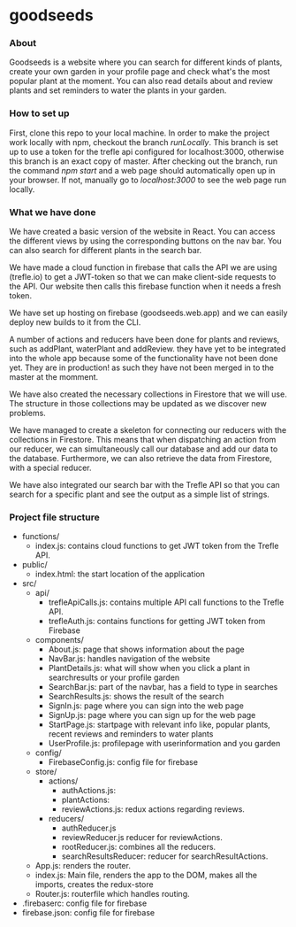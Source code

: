 # goodseeds

### About
Goodseeds is a website where you can search for different kinds of plants, create your own garden in your profile page and check what's the most popular plant at the moment. You can also read details about and review plants and set reminders to water the plants in your garden.

### How to set up
First, clone this repo to your local machine. In order to make the project work locally with npm, checkout the branch *runLocally*. This branch is set up to use a token for the trefle api configured for localhost:3000, otherwise this branch is an exact copy of master. After checking out the branch, run the command *npm start* and a web page should automatically open up in your browser. If not, manually go to *localhost:3000* to see the web page run locally.

### What we have done
We have created a basic version of the website in React. You can access the different views by using the corresponding buttons on the nav bar. You can also search for different plants in the search bar.

We have made a cloud function in firebase that calls the API we are using (trefle.io) to get a JWT-token so that we can make client-side requests to the API. Our website then calls this firebase function when it needs a fresh token.

We have set up hosting on firebase (goodseeds.web.app) and we can easily deploy new builds to it from the CLI.

A number of actions and reducers have been done for plants and reviews, such as addPlant, waterPlant and addReview. they have yet to be integrated into the whole app because some of the functionality have not been done yet. They are in production! as such they have not been merged in to the master at the momment.

We have also created the necessary collections in Firestore that we will use. The structure in those collections may be updated as we discover new problems.

We have managed to create a skeleton for connecting our reducers with the collections in Firestore. This means that when dispatching an action from our reducer, we can simultaneously call our database and add our data to the database. Furthermore, we can also retrieve the data from Firestore, with a special reducer.

We have also integrated our search bar with the Trefle API so that you can search for a specific plant and see the output as a simple list of strings.

### Project file structure

* functions/
  - index.js: contains cloud functions to get JWT token from the Trefle API.
* public/
  - index.html: the start location of the application
* src/
  - api/
    - trefleApiCalls.js: contains multiple API call functions to the Trefle API.
    - trefleAuth.js: contains functions for getting JWT token from Firebase
  - components/
    - About.js: page that shows information about the page
    - NavBar.js: handles navigation of the website
    - PlantDetails.js: what will show when you click a plant in searchresults or your profile garden
    - SearchBar.js: part of the navbar, has a field to type in searches
    - SearchResults.js: shows the result of the search
    - SignIn.js: page where you can sign into the web page
    - SignUp.js: page where you can sign up for the web page
    - StartPage.js: startpage with relevant info like, popular plants, recent reviews and reminders to water plants
    - UserProfile.js: profilepage with userinformation and you garden
  - config/
    - FirebaseConfig.js: config file for firebase
  - store/
    - actions/
      - authActions.js:
      - plantActions:
      - reviewActions.js: redux actions regarding reviews.
    - reducers/
      - authReducer.js
      - reviewReducer.js reducer for reviewActions.
      - rootReducer.js: combines all the reducers.
      - searchResultsReducer: reducer for searchResultActions.
  - App.js: renders the router.
  - index.js: Main file, renders the app to the DOM, makes all the imports, creates the redux-store
  - Router.js: routerfile which handles routing.
* .firebaserc: config file for firebase
* firebase.json: config file for firebase
